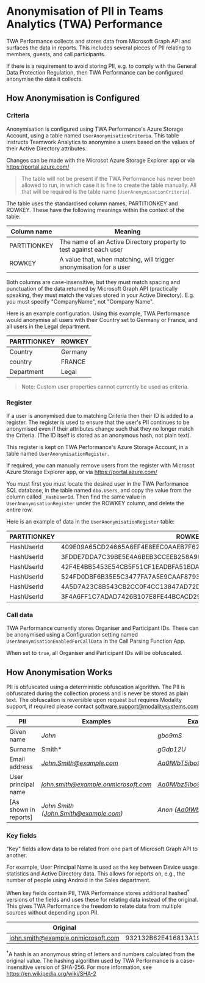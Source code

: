# Anonymisation of PII in Teams Analytics (TWA) Performance

TWA Performance collects and stores data from Microsoft Graph API and surfaces the data in reports.
This includes several pieces of PII relating to members, guests, and call participants.

If there is a requirement to avoid storing PII, e.g. to comply with the General Data Protection Regulation, then TWA Performance can be configured anonymise the data it collects.

## How Anonymisation is Configured

### Criteria

Anonymisation is configured using TWA Performance's Azure Storage Account, using a table named `UserAnonymisationCriteria`. This table instructs Teamwork Analytics to anonymise a users based on the values of their Active Directory attributes.

Changes can be made with the Microsot Azure Storage Explorer app or via https://portal.azure.com/

> The table will not be present if the TWA Performance has never been allowed to run, in which case it is fine to create the table manually. All that will be required is the table name (`UserAnonymisationCriteria`).

The table uses the standardised column names, PARTITIONKEY and ROWKEY. These have the following meanings within the context of the table:

| Column name | Meaning |
| ------------ | ----------- |
| PARTITIONKEY | The name of an Active Directory property to test against each user |
| ROWKEY | A value that, when matching, will trigger anonymisation for a user |

Both columns are case-insensitive, but they must match spacing and punctuation of the data returned by Microsoft Graph API (practically speaking, they must match the values stored in your Active Directory). E.g. you must specify "CompanyName", not "Company Name".

Here is an example configuration. Using this example, TWA Performance would anonymise all users with their Country set to Germany or France, and all users in the Legal department.

| PARTITIONKEY | ROWKEY |
| ------------ | ----------- |
| Country | Germany |
| country | FRANCE |
| Department | Legal |

> Note: Custom user properties cannot currently be used as criteria.

### Register

If a user is anonymised due to matching Criteria then their ID is added to a register. The register is used to ensure that the user's PII continues to be anonymised even if their attributes change such that they no longer match the Criteria. (The ID itself is stored as an anonymous hash, not plain text).

This register is kept on TWA Performance's Azure Storage Account, in a table named `UserAnonymisationRegister`.

If required, you can manually remove users from the register with Microsot Azure Storage Explorer app, or via https://portal.azure.com/

You must first you must locate the desired user in the TWA Performance SQL database, in the table named `dbo.Users`, and copy the value from the column called `_HashUserId`. Then find the same value in `UserAnonymisationRegister` under the ROWKEY column, and delete the entire row.

Here is an example of data in the `UserAnonymisationRegister` table: 

| PARTITIONKEY | ROWKEY |
| ------------ | ----------- |
| HashUserId | 409E09A65CD24665A6EF4E8EEC0AAEB7F627F058F6475269B0C699DEEA553E2B |
| HashUserId | 3FDDE7DDA7C39BE5E4A6BEB3CCEEB258A908C89933D71FECD90B7829BB25A579 |
| HashUserId | 42F4E4BB5453E54CB5F51CF1EADBFA51BDAEDDB21F998C8A8AA109F43D0971EE |
| HashUserId | 524FD0DBF6B35E5C3477FA7A5E9CAAF8793ED7CE44F0D198D944F08D0AE77ED7 |
| HashUserId | 4A5D7A23C8B543CB2CC0F4CC13847AD72D3EB37AE8AA163E786613312EE5672A |
| HashUserId | 3F4A6FF1C7ADAD7426B107E8FE44BCACD291540CCB7F60F281FD600425665745 |

### Call data

TWA Performance currently stores Organiser and Participant IDs. These can be anonymised using a Configuration setting named `UserAnonymisationEnabledForCallData` in the Call Parsing Function App.

When set to `true`, all Organiser and Participant IDs will be obfuscated.

## How Anonymisation Works

PII is obfuscated using a deterministic obfuscation algorithm. The PII is obfuscated during the collection process and is never be stored as plain text. The obfuscation is reversible upon request but requires Modality support, if required please contact software.support@modalitysystems.com

|PII|Examples|Examples (Anonymised)|
|---|---|---|
|Given name|*John*|*gbo9mS*|
|Surname|Smith*|*gGdp12U*|
|Email address|*John.Smith@example.com*|*Aa0lWbT5ibo9mS@example.com*|
|User principal name|*john.smith@example.onmicrosoft.com*|*Aa0lWbz5ibo9ma@example.onmicrosoft.com*|
|[As shown in reports]|*John Smith (John.Smith@example.com)*|*Anon (Aa0lWbT5ibo9mS@example.com)*|

### Key fields

"Key" fields allow data to be related from one part of Microsoft Graph API to another.

For example, User Principal Name is used as the key between Device usage statistics and Active Directory data. This allows for reports on, e.g., the number of people using Android in the Sales department.

When key fields contain PII, TWA Performance stores additional hashed<sup>†</sup> versions of the fields and uses these for relating data instead of the original. This gives TWA Performance the freedom to relate data from multiple sources without depending upon PII.

| Original                           | Replacement                                                  |
| ---------------------------------- | ------------------------------------------------------------ |
| john.smith@example.onmicrosoft.com | 932132B62E416813A1947914DB8BB807DFB9C671701DB6D08E8AEB966B67B3F4 |

<sup>†</sup>A hash is an anonymous string of letters and numbers calculated from the original value. The hashing algorithm used by TWA Performance is a case-insensitive version of SHA-256. For more information, see https://en.wikipedia.org/wiki/SHA-2
